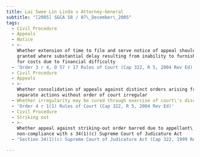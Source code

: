 ```yaml
---
title: Lai Swee Lin Linda v Attorney-General
subtitle: "[2005] SGCA 58 / 07\_December\_2005"
tags:
  - Civil Procedure
  - Appeals
  - Notice
  - >-
    Whether extension of time to file and serve notice of appeal should be
    granted where substantial delay resulting from inability to furnish security
    for costs due to financial difficulty
  - 'Order 3 r 4, O 57 r 17 Rules of Court (Cap 322, R 5, 2004 Rev Ed)'
  - Civil Procedure
  - Appeals
  - >-
    Whether consolidation of appeals against distinct orders arising from
    separate actions without order of court irregular
  - Whether irregularity may be cured through exercise of court\'s discretion
  - 'Order 4 r 1(1) Rules of Court (Cap 322, R 5, 2004 Rev Ed)'
  - Civil Procedure
  - Striking out
  - >-
    Whether appeal against striking-out order barred due to appellant\'s
    non-compliance with s 34(1)(c) Supreme Court of Judicature Act
  - 'Section 34(1)(c) Supreme Court of Judicature Act (Cap 322, 1999 Rev Ed)'

---
```


